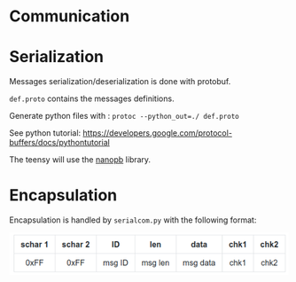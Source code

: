 # Communication


# Serialization

Messages serialization/deserialization is done with protobuf.

`def.proto` contains the messages definitions.

Generate python files with : `protoc --python_out=./ def.proto`

See python tutorial: https://developers.google.com/protocol-buffers/docs/pythontutorial

The teensy will use the [nanopb](https://github.com/nanopb/nanopb) library.

# Encapsulation

Encapsulation is handled by `serialcom.py` with the following format:

![Encapsulation](encapsulation.png)




